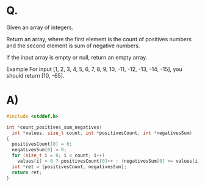 # Q.
Given an array of integers.

Return an array, where the first element is the count of positives numbers and the second element is sum of negative numbers.

If the input array is empty or null, return an empty array.

Example
For input [1, 2, 3, 4, 5, 6, 7, 8, 9, 10, -11, -12, -13, -14, -15], you should return [10, -65].

# A)
```c
#include <stddef.h>

int *count_positives_sum_negatives(
  int *values, size_t count, int *positivesCount, int *negativesSum) 
{
  positivesCount[0] = 0;
  negativesSum[0] = 0;
  for (size_t i = 0; i < count; i++)
    values[i] > 0 ? positivesCount[0]++ : (negativesSum[0] += values[i]);
  int *ret = {positivesCount, negativesSum};
  return ret;
}
